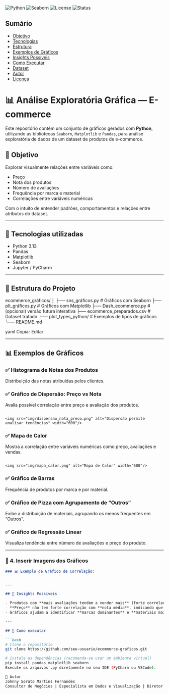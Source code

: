 ![Python](https://img.shields.io/badge/Python-3.13-blue?logo=python)
![Seaborn](https://img.shields.io/badge/Seaborn-Visualização-orange?logo=seaborn)
![License](https://img.shields.io/badge/Licença-MIT-green)
![Status](https://img.shields.io/badge/Status-Em%20Desenvolvimento-yellow)

## Sumário

- [Objetivo](#-objetivo)
- [Tecnologias](#-tecnologias-utilizadas)
- [Estrutura](#-estrutura-do-projeto)
- [Exemplos de Gráficos](#-exemplos-de-gráficos)
- [Insights Possíveis](#-insights-possíveis)
- [Como Executar](#-como-executar)
- [Dataset](#-dataset)
- [Autor](#-autor)
- [Licença](#-licença)


# 📊 Análise Exploratória Gráfica — E-commerce

Este repositório contém um conjunto de gráficos gerados com **Python**, utilizando as bibliotecas `Seaborn`, `Matplotlib` e `Pandas`, para análise exploratória de dados de um dataset de produtos de e-commerce.

## 🎯 Objetivo

Explorar visualmente relações entre variáveis como:

- Preço
- Nota dos produtos
- Número de avaliações
- Frequência por marca e material
- Correlações entre variáveis numéricas

Com o intuito de entender padrões, comportamentos e relações entre atributos do dataset.

---

## 🧰 Tecnologias utilizadas

- Python 3.13
- Pandas
- Matplotlib
- Seaborn
- Jupyter / PyCharm

---

## 📁 Estrutura do Projeto

ecommerce_gráficos/
│
├── sns_gráficos.py # Gráficos com Seaborn
├── plt_gráficos.py # Gráficos com Matplotlib
├── Dash_ecommerce.py # (opcional) versão futura interativa
├── ecommerce_preparados.csv # Dataset tratado
├── plot_types_python/ # Exemplos de tipos de gráficos
└── README.md

yaml
Copiar
Editar

---

## 📊 Exemplos de Gráficos

### ✅ Histograma de Notas dos Produtos
Distribuição das notas atribuídas pelos clientes.

### ✅ Gráfico de Dispersão: Preço vs Nota
Avalia possível correlação entre preço e avaliação dos produtos.

````

<img src="img/dispersao_nota_preco.png" alt="Dispersão permite analisar tendências" width="600"/>
````

### ✅ Mapa de Calor
Mostra a correlação entre variáveis numéricas como preço, avaliações e vendas.


````

<img src="img/mapa_calor.png" alt="Mapa de Calor" width="600"/>

````

### ✅ Gráfico de Barras
Frequência de produtos por marca e por material.

### ✅ Gráfico de Pizza com Agrupamento de “Outros”
Exibe a distribuição de materiais, agrupando os menos frequentes em “Outros”.

### ✅ Gráfico de Regressão Linear
Visualiza tendência entre número de avaliações e preço do produto.


---

### 📸 4. **Inserir Imagens dos Gráficos**

```markdown
### 📊 Exemplo de Gráfico de Correlação:


---

## 📌 Insights Possíveis

- Produtos com **mais avaliações tendem a vender mais** (forte correlação).
- **Preço** não tem forte correlação com **nota média**, indicando que produtos baratos podem ser bem avaliados.
- Gráficos ajudam a identificar **marcas dominantes** e **materiais mais populares**.

---

## 🚀 Como executar

```bash
# Clone o repositório
git clone https://github.com/seu-usuario/ecommerce-graficos.git

# Instale as dependências (recomenda-se usar um ambiente virtual)
pip install pandas matplotlib seaborn
Execute os arquivos .py diretamente no seu IDE (PyCharm ou VSCode).

📎 Autor
Johnny Sorato Martins Fernandes
Consultor de Negócios | Especialista em Dados e Visualização | Diretor Executivo da Tutoreanos - Unidade Primavera do Leste
